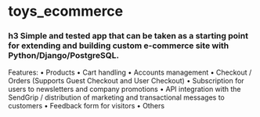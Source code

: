 # toys_ecommerce
### h3 Simple and tested app that can be taken as a starting point for extending and building custom e-commerce site with Python/Django/PostgreSQL.

Features:
	•	Products
	•	Cart handling 
	•	Accounts management 
	•	Checkout / Orders (Supports Guest Checkout and User Checkout)
	•	Subscription for users to newsletters and company promotions 
	•	API integration with the SendGrip / distribution of marketing and transactional messages to customers
	•	Feedback form for visitors
	•	Others

